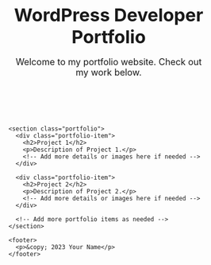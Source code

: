 <!DOCTYPE html>
<html lang="en">
<head>
  <meta charset="UTF-8">
  <meta name="viewport" content="width=device-width, initial-scale=1.0">
  <title>WordPress Developer Portfolio</title>
  <style>
    /* Reset CSS */
    * {
      margin: 0;
      padding: 0;
      box-sizing: border-box;
    }
    
    /* Global Styles */
    body {
      font-family: Arial, sans-serif;
      background-color: #f1f1f1;
      color: #333;
      line-height: 1.6;
      padding: 20px;
    }
    
    .container {
      max-width: 960px;
      margin: 0 auto;
    }
    
    /* Header */
    header {
      text-align: center;
      padding: 20px 0;
    }
    
    h1 {
      font-size: 36px;
      margin-bottom: 10px;
    }
    
    p {
      font-size: 18px;
      margin-bottom: 20px;
    }
    
    /* Portfolio Section */
    .portfolio {
      margin-bottom: 30px;
    }
    
    .portfolio-item {
      background-color: #fff;
      padding: 20px;
      margin-bottom: 20px;
    }
    
    .portfolio-item h2 {
      font-size: 24px;
      margin-bottom: 10px;
    }
    
    .portfolio-item p {
      font-size: 16px;
      margin-bottom: 20px;
    }
    
    /* Footer */
    footer {
      text-align: center;
      padding: 20px 0;
    }
  </style>
</head>
<body>
  <div class="container">
    <header>
      <h1>WordPress Developer Portfolio</h1>
      <p>Welcome to my portfolio website. Check out my work below.</p>
    </header>

    <section class="portfolio">
      <div class="portfolio-item">
        <h2>Project 1</h2>
        <p>Description of Project 1.</p>
        <!-- Add more details or images here if needed -->
      </div>
      
      <div class="portfolio-item">
        <h2>Project 2</h2>
        <p>Description of Project 2.</p>
        <!-- Add more details or images here if needed -->
      </div>
      
      <!-- Add more portfolio items as needed -->
    </section>

    <footer>
      <p>&copy; 2023 Your Name</p>
    </footer>
  </div>
</body>
</html>
